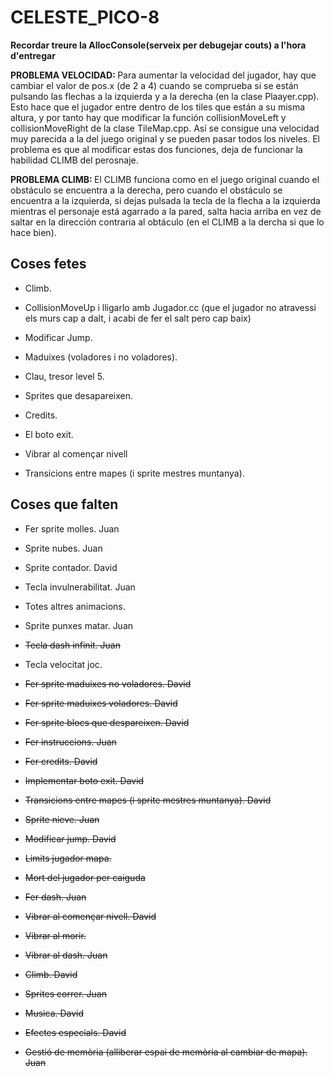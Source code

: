 # CELESTE_PICO-8

<b>Recordar treure la AllocConsole(serveix per debugejar couts) a l'hora d'entregar</b>

<b> PROBLEMA VELOCIDAD: </B>Para aumentar la velocidad del jugador, hay que cambiar el valor de pos.x (de 2 a 4) cuando se comprueba si se están pulsando las flechas a la izquierda y a la derecha (en la clase Plaayer.cpp). Esto hace que el jugador entre dentro de los tiles que están a su misma altura, y por tanto hay que modificar la función collisionMoveLeft y collisionMoveRight de la clase TileMap.cpp. Así se consigue una velocidad muy parecida a la del juego original y se pueden pasar todos los niveles. El problema es que al modificar estas dos funciones, deja de funcionar la habilidad CLIMB del perosnaje.

<B>PROBLEMA CLIMB: </b>El CLIMB funciona como en el juego original cuando el obstáculo se encuentra a la derecha, pero cuando el obstáculo se encuentra a la izquierda, si dejas pulsada la tecla de la flecha a la izquierda mientras el personaje está agarrado a la pared, salta hacia arriba en vez de saltar en la dirección contraria al obtáculo (en el CLIMB a la dercha si que lo hace bien).

## Coses fetes

- Climb. 

- CollisionMoveUp i lligarlo amb Jugador.cc (que el jugador no atravessi els murs cap a dalt, i acabi de fer el salt pero cap baix)

- Modificar Jump. 

- Maduixes (voladores i no voladores). 

- Clau, tresor level 5. 

- Sprites que desapareixen. 

- Credits. 

- El boto exit. 

- Vibrar al començar nivell

- Transicions entre mapes (i sprite mestres muntanya).


## Coses que falten

- Fer sprite molles. Juan

- Sprite nubes. Juan

- Sprite contador. David

- Tecla invulnerabilitat. Juan

- Totes altres animacions. 

- Sprite punxes matar. Juan

- <del>Tecla dash infinit. Juan </del>

- Tecla velocitat joc. 

- <del>Fer sprite maduixes no voladores. David</del>

- <del>Fer sprite maduixes voladores. David</del>

- <del>Fer sprite blocs que despareixen. David</del>

- <del>Fer instruccions.         Juan</del>

- <del>Fer credits.              David</del>

- <del>Implementar boto exit. David</del>

- <del>Transicions entre mapes (i sprite mestres muntanya). David</del>

- <del>Sprite nieve. Juan</del>

- <del>Modificar jump. David</del>

- <del>Limits jugador mapa. </del>

- <del>Mort del jugador per caiguda</del>

- <del>Fer dash. Juan </del>

- <del>Vibrar al començar nivell. David</del>

- <del>Vibrar al morir. </del>

- <del>Vibrar al dash.  Juan</del>

- <del>Climb. David</del>

- <del>Sprites correr. Juan </del>

- <del>Musica.       David   </del>

- <del>Efectes especials. David </del>

- <del>Gestió de memòria (alliberar espai de memòria al cambiar de mapa).  Juan </del>
